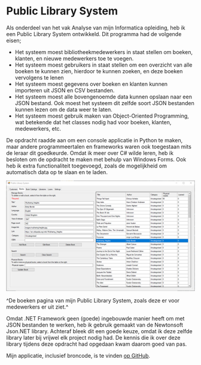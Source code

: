 ﻿
# Public Library System

Als onderdeel van het vak Analyse van mijn Informatica opleiding, heb ik een Public Library System ontwikkeld. Dit programma had de volgende eisen;

* Het systeem moest bibliotheekmedewerkers in staat stellen om boeken, klanten, en nieuwe medewerkers toe te voegen.  
* Het systeem moest gebruikers in staat stellen om een overzicht van alle boeken te kunnen zien, hierdoor te kunnen zoeken, en deze boeken vervolgens te lenen  
* Het systeem moest gegevens over boeken en klanten kunnen importeren uit JSON en CSV bestanden.
* Het systeem moest alle bovengenoemde data kunnen opslaan naar een JSON bestand. Ook moest het systeem dit zelfde soort JSON bestanden kunnen lezen om de data weer te laten.
* Het systeem moest gebruik maken van Object-Oriented Programming, wat betekende dat het classes nodig had voor boeken, klanten, medewerkers, etc.

De opdracht raadde aan om een console applicatie in Python te maken, maar andere programmeertalen en frameworks waren ook toegestaan mits de leraar dit goedkeurde. Omdat ik meer over C# wilde leren, heb ik besloten om de opdracht te maken met behulp van Windows Forms. Ook heb ik extra functionaliteit toegevoegd, zoals de mogelijkheid om automatisch data op te slaan en te laden.  

![](Assets/Images/PLS_image.png)  

^De boeken pagina van mijn Public Library System, zoals deze er voor medewerkers er uit ziet.^

Omdat .NET Framework geen (goede) ingebouwde manier heeft om met JSON bestanden te werken, heb ik gebruik gemaakt van de Newtonsoft Json.NET library. Achteraf bleek dit een goede keuze, omdat ik deze zelfde library later bij vrijwel elk project nodig had. De kennis die ik over deze library tijdens deze opdracht had opgedaan kwam daarom goed van pas.

Mijn applicatie, inclusief broncode, is te vinden [op GitHub](https://github.com/TehNolz/PLS).